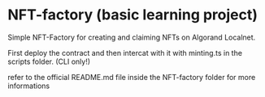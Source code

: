 # NFT-factory (basic learning project)

Simple NFT-Factory for creating and claiming NFTs on Algorand Localnet.

First deploy the contract and then intercat with it with minting.ts in the scripts folder. (CLI only!)

refer to the official README.md file inside the NFT-factory folder for more informations


